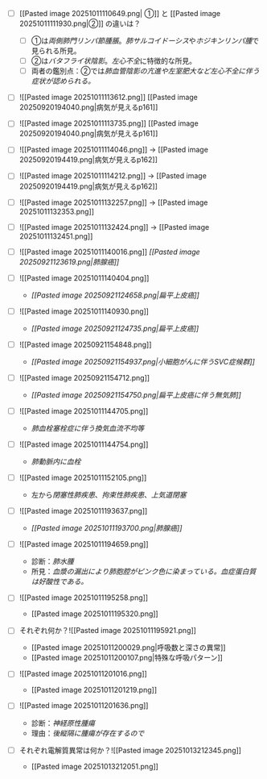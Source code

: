 - [ ] [[Pasted image 20251011110649.png| ①]] と [[Pasted image 20251011111930.png|②]] の違いは？
	- [ ] ①は*両側肺門リンパ節腫脹*。*肺サルコイドーシス*や*ホジキンリンパ腫*で見られる所見。
	- [ ] ②は*バタフライ状陰影*。*左心不全*に特徴的な所見。
	- [ ] 両者の鑑別点：②では*肺血管陰影の亢進や左室肥大など左心不全に伴う症状が認められる。*
- [ ] ![[Pasted image 20251011113612.png]]
	[[Pasted image 20250920194040.png|病気が見えるp161]]

- [ ] ![[Pasted image 20251011113735.png]]
	[[Pasted image 20250920194040.png|病気が見えるp161]]
- [ ] ![[Pasted image 20251011114046.png]]
	→ [[Pasted image 20250920194419.png|病気が見えるp162]]
- [ ] ![[Pasted image 20251011114212.png]]
	→ [[Pasted image 20250920194419.png|病気が見えるp162]]
- [ ] ![[Pasted image 20251011132257.png]]
	→ [[Pasted image 20251011132353.png]]
- [ ] ![[Pasted image 20251011132424.png]]
	→ [[Pasted image 20251011132451.png]]
- [ ] ![[Pasted image 20251011140016.png]]
		*[[Pasted image 20250921123619.png|肺腺癌]]*
- [ ] ![[Pasted image 20251011140404.png]]
	- *[[Pasted image 20250921124658.png|扁平上皮癌]]*
- [ ] ![[Pasted image 20251011140930.png]]
	- *[[Pasted image 20250921124735.png|扁平上皮癌]]*
- [ ] ![[Pasted image 20250921154848.png]]
	- *[[Pasted image 20250921154937.png|小細胞がんに伴うSVC症候群]]*
- [ ] ![[Pasted image 20250921154712.png]]
	- *[[Pasted image 20250921154750.png|扁平上皮癌に伴う無気肺]]*
- [ ] ![[Pasted image 20251011144705.png]]
	- *肺血栓塞栓症に伴う換気血流不均等*
- [ ] ![[Pasted image 20251011144754.png]]
	- *肺動脈内に血栓*
- [ ] ![[Pasted image 20251011152105.png]]
	- 左から*閉塞性肺疾患*、*拘束性肺疾患*、*上気道閉塞*
- [ ] ![[Pasted image 20251011193637.png]]
	- *[[Pasted image 20251011193700.png|肺腺癌]]*
- [ ] ![[Pasted image 20251011194659.png]]
	- 診断：*肺水腫*
	- 所見：*血漿の漏出により肺胞腔がピンク色に染まっている。血症蛋白質は好酸性である。*
- [ ] ![[Pasted image 20251011195258.png]]
	- [[Pasted image 20251011195320.png]]
- [ ] それぞれ何か？![[Pasted image 20251011195921.png]]
	- [[Pasted image 20251011200029.png|呼吸数と深さの異常]]
	- [[Pasted image 20251011200107.png|特殊な呼吸パターン]]
- [ ] ![[Pasted image 20251011201016.png]]
	- [[Pasted image 20251011201219.png]]
- [ ] ![[Pasted image 20251011201636.png]]
	- 診断：*神経原性腫瘍*
	- 理由：*後縦隔に腫瘍が存在するので*
- [ ] それぞれ電解質異常は何か？![[Pasted image 20251013212345.png]]
	- [[Pasted image 20251013212051.png]]